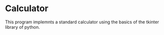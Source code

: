 # Calculator


This program implemnts a standard calculator using the basics of the tkinter library of python. 
